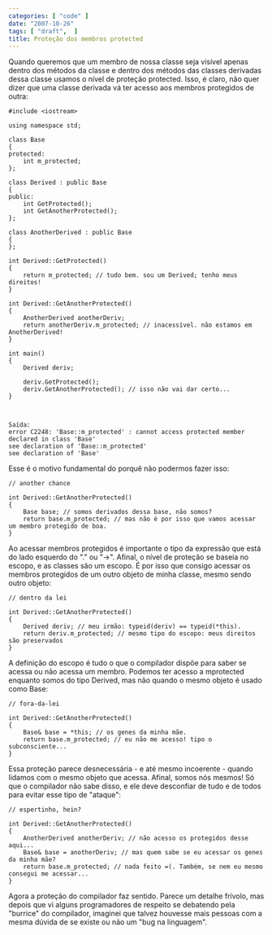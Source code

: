 ```yaml
---
categories: [ "code" ]
date: "2007-10-26"
tags: [ "draft",  ]
title: Proteção dos membros protected
---
```

Quando queremos que um membro de nossa classe seja visível apenas dentro dos métodos da classe e dentro dos métodos das classes derivadas dessa classe usamos o nível de proteção protected. Isso, é claro, não quer dizer que uma classe derivada vá ter acesso aos membros protegidos de outra:

    #include <iostream>
    
    using namespace std;
    
    class Base
    {
    protected:
    	int m_protected;
    };
    
    class Derived : public Base
    {
    public:
    	int GetProtected();
    	int GetAnotherProtected();
    };
    
    class AnotherDerived : public Base
    {
    };
    
    int Derived::GetProtected()
    {
    	return m_protected; // tudo bem. sou um Derived; tenho meus direitos!
    }
    
    int Derived::GetAnotherProtected()
    {
    	AnotherDerived anotherDeriv;
    	return anotherDeriv.m_protected; // inacessível. não estamos em AnotherDerived!
    }
    
    int main()
    {
    	Derived deriv;
    
    	deriv.GetProtected();
    	deriv.GetAnotherProtected(); // isso não vai dar certo...
    } 
    

    
    Saída:
    error C2248: 'Base::m_protected' : cannot access protected member declared in class 'Base'
    see declaration of 'Base::m_protected'
    see declaration of 'Base'

Esse é o motivo fundamental do porquê não podermos fazer isso:

    // another chance
    
    int Derived::GetAnotherProtected()
    {
    	Base base; // somos derivados dessa base, não somos?
    	return base.m_protected; // mas não é por isso que vamos acessar um membro protegido de boa.
    } 
    

Ao acessar membros protegidos é importante o tipo da expressão que está do lado esquerdo do "." ou "->". Afinal, o nível de proteção se baseia no escopo, e as classes são um escopo. É por isso que consigo acessar os membros protegidos de um outro objeto de minha classe, mesmo sendo outro objeto:

    // dentro da lei
    
    int Derived::GetAnotherProtected()
    {
    	Derived deriv; // meu irmão: typeid(deriv) == typeid(*this).
    	return deriv.m_protected; // mesmo tipo do escopo: meus direitos são preservados
    } 
    

A definição do escopo é tudo o que o compilador dispõe para saber se acessa ou não acessa um membro. Podemos ter acesso a mprotected enquanto somos do tipo Derived, mas não quando o mesmo objeto é usado como Base:

    // fora-da-lei
    
    int Derived::GetAnotherProtected()
    {
    	Base& base = *this; // os genes da minha mãe.
    	return base.m_protected; // eu não me acesso! tipo o subconsciente...
    } 
    

Essa proteção parece desnecessária - e até mesmo incoerente - quando lidamos com o mesmo objeto que acessa. Afinal, somos nós mesmos! Só que o compilador não sabe disso, e ele deve desconfiar de tudo e de todos para evitar esse tipo de "ataque":

    // espertinho, hein?
    
    int Derived::GetAnotherProtected()
    {
    	AnotherDerived anotherDeriv; // não acesso os protegidos desse aqui...
    	Base& base = anotherDeriv; // mas quem sabe se eu acessar os genes da minha mãe?
    	return base.m_protected; // nada feito =(. Também, se nem eu mesmo consegui me acessar...
    } 
    

Agora a proteção do compilador faz sentido. Parece um detalhe frívolo, mas depois que vi alguns programadores de respeito se debatendo pela "burrice" do compilador, imaginei que talvez houvesse mais pessoas com a mesma dúvida de se existe ou não um "bug na linguagem".
